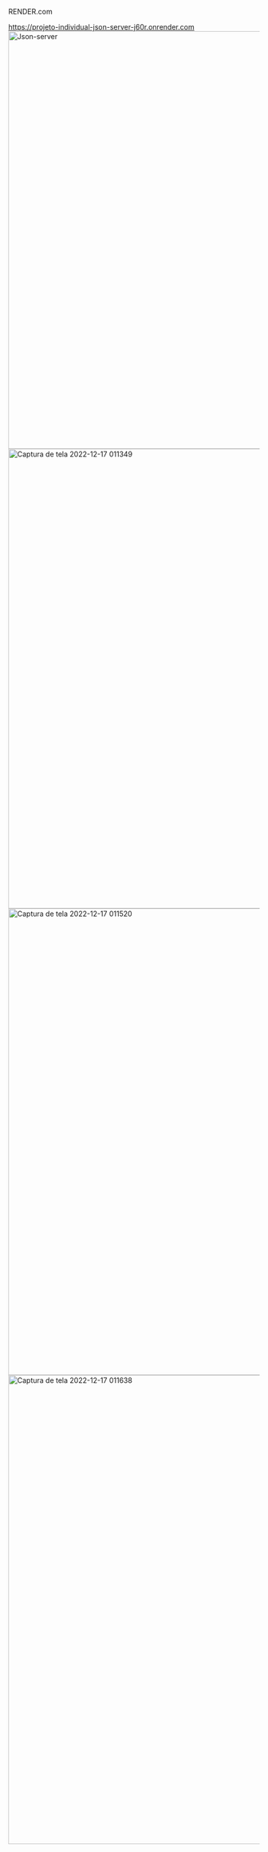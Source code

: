 RENDER.com

https://projeto-individual-json-server-j60r.onrender.com
<img width="836" alt="Json-server" src="https://user-images.githubusercontent.com/109106383/208224176-023df0ae-4297-4b39-ad3a-923744a5f896.png">
<img width="920" alt="Captura de tela 2022-12-17 011349" src="https://user-images.githubusercontent.com/109106383/208224564-088bd4c4-111a-4322-be9a-2f7789499aad.png">
<img width="934" alt="Captura de tela 2022-12-17 011520" src="https://user-images.githubusercontent.com/109106383/208224567-e94b90f3-cb27-4311-b9e8-df8b8f5f8f7e.png">
<img width="939" alt="Captura de tela 2022-12-17 011638" src="https://user-images.githubusercontent.com/109106383/208224572-16290414-f1d3-4df2-ba2a-b45ce47548a7.png">

